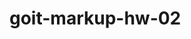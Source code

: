 # goit-markup-hw-02


<!-- Добавить шрифты для кнопок - инхерит -->

<!-- Летер спейсинг скопировать с фигмы -->

<!-- Надобавлять для элементов переменные и добавить их в цсс -->

<!-- потыкать коментариев нормально с ------------------ -->


<!-- !!ДОБАВИТЬ АЛЬТ ИЗОБРАЖЕНИЯМ -->

<!-- Оформление -->
<!-- «C1» Нет глобальных стилей элементов кроме <body>. -->

<!-- «C2» Для оформления используются селекторы класса. -->

<!-- «C3» В стилях отсутствует !important. -->

<!-- «C4» У интерактивных элементов (кнопок и ссылок), при наведении мышкой или фокусе с клавиатуры, есть активное состояние указанное в макете (изменение цвета). -->

<!-- «С5» Текст контактов в хедере и футере меняет цвет при ховере и фокусе. -->

<!-- «C6» Для хранения палитры цветов макета (текст, фон, выделение) используются CSS-переменные. -->

<!-- «С7» Для элемента <body> задано свойство font-family с доминантным на макете шрифтом Roboto. -->

<!-- «С8» Указаны альтернативные варианты шрифта и тип семейства (без засечек) в конце перечисления font-family у элемента <body>. -->

<!-- «С9» Семейство шрифтов Roboto явно задано только для элемента <body>, остальные элементы наследуют его. -->

<!-- «С10» Для элемента <body> задано свойство color с доминантным на макете цветом текста. Остальной текст наследует или переопределяет это значение. -->

<!-- «С11» Размер шрифта (свойство font-size) всех текстовых элементов точно соответствует значениям из макета. -->

<!-- «С12» Высота строки (свойство line-height) всех текстовых элементов точно соответствует значениям из макета и задана как множитель, а не в px. -->

<!-- «С13» Цвет (свойство color) всех текстовых элементов точно соответствует значениям из макета. -->

<!-- «С14» Вес шрифта (свойство font-weight) всех текстовых элементов точно соответствует значениям из макета. -->

<!-- «С15» Вес шрифта (свойство font-weight) явно указан только если значение в макете отличается от стандартного для этого элемента в браузере. -->

<!-- «С16» Кнопкам задано свойство cursor со значением pointer. -->

<!-- «С17» В стилях не повторяются значения свойств, которые заданы браузером по умолчнаию. Например, ссылкам не нужно указывать cursor: pointer, а абзацам font-style: normal или font-weight: 400. -->

<!-- Создай репозиторий goit-markup-hw-02. -->
<!-- Склонируй созданный репозиторий и скопируй в него файлы предыдущей работы. -->
<!-- Выполни разметку и оформление макета страницы домашнего задания #2. -->
<!-- Для оптимизации изображений используй сервис squoosh. -->
<!-- Настрой GitHub Pages и добавь ссылку на живую страницу в шапку GitHub-репозитория. -->


<!-- «A1» В корне проекта есть папка images с изображениями. -->

<!-- «A2» В корне проекта есть папка css с файлами стилей. -->

<!-- «A3» Все стили написаны в одном файле styles.css, который находится в папке css. -->

<!-- «A4» В названиях файлов нет заглавных букв, пробелов и транслита, только буквы и слова английского языка. -->

<!-- «A5» Исходный код отформатирован при помощи Prettier. -->

<!-- «A6» Все изображения и текстовый контент взяты из макета. -->

<!-- «A7» Все растровые изображения оптимизированы используя squoosh. -->

<!-- «A8» Код написан следуя руководству. -->

<!-- Разметка -->
<!-- «B1» Разметка страницы Портфолио набрана в файле portfolio.html. -->

<!-- «B2» Выполнена HTML-разметка всех элементов макета. -->

<!-- «B3» Теги использованы согласно их семантического смысла. -->

<!-- «B4» HTML проходит проверку валидатором без ошибок. -->

<!-- «B5» Имена классов описательные и понятные другому разработчику. -->

<!-- «B6» Имена классов не содержат заглавных букв, пробелов, транслита и названий тегов, только буквы и слова английского языка. Если имя класса состоит из нескольких слов, они разделяются дефисом. -->

<!-- «B7» Атрибут href навигационных ссылок Студия и Портфолио содержит относительный путь к HTML-файлам этих страниц. При нажатии по ссылке происходит переход на соответствующую страницу в текущей вкладке браузера. -->

<!-- «B8» У тегов <img> указаны атрибуты размеров, как минимум width. -->

<!-- «B9» Изображения экспортированы из макета в формате jpg. -->

<!-- «B10» Группы однотипных элементов собраны в списки <ul>. -->

<!-- «B11» Фильтр на странице Портфолио выполнен списком кнопок, каждой из которых задан атрибут type="button". -->

<!-- «B12» Разметка хедера и футера одинаковая на всех страницах. -->

<!-- «B13» Все необходимые по макету шрифты и их вариации (вес и начертание) подключены с сервиса Google Fonts одной ссылкой. Необходимый вес для Raleway – 700, а для Roboto – 400, 500, 700 и 900. -->

<!-- «B14» Внутри разметки кнопок нет дополнительных элементов, например спанов или ссылок. -->